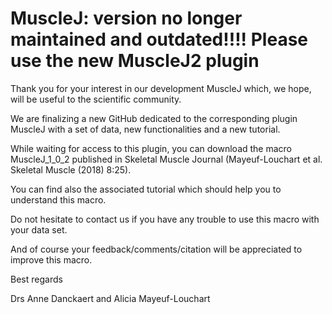 # MuscleJ: version no longer maintained and outdated!!!! Please use the new MuscleJ2 plugin

Thank you for your interest in our development MuscleJ which, we hope, will be useful to the scientific community.

We are finalizing a new GitHub dedicated to the corresponding plugin MuscleJ with a set of data, new functionalities and a new tutorial.

While waiting for access to this plugin, you can download the macro MuscleJ_1_0_2 published in Skeletal Muscle Journal (Mayeuf-Louchart et al. Skeletal Muscle (2018) 8:25). 

You can find also the associated tutorial which should help you to understand this macro.

Do not hesitate to contact us if you have any trouble to use this macro with your data set.

And of course your feedback/comments/citation will be appreciated to improve this macro.

Best regards

Drs  Anne Danckaert and Alicia Mayeuf-Louchart

